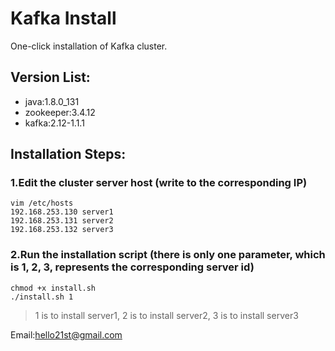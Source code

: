 # Kafka Install

One-click installation of Kafka cluster.

## Version List:
* java:1.8.0_131
* zookeeper:3.4.12
* kafka:2.12-1.1.1

## Installation Steps:

### 1.Edit the cluster server host (write to the corresponding IP)
```
vim /etc/hosts
192.168.253.130 server1
192.168.253.131 server2
192.168.253.132 server3
```

### 2.Run the installation script (there is only one parameter, which is 1, 2, 3,  represents the corresponding server id)
```
chmod +x install.sh 
./install.sh 1
```
> 1 is to install server1, 2 is to install server2, 3 is to install server3

Email:hello21st@gmail.com
